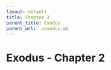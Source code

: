 ```yaml
---
layout: default
title: Chapter 2
parent_title: Exodus
parent_url: ./exodus.md
---
```


# Exodus - Chapter 2
